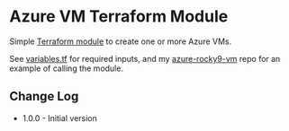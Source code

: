 #  Azure VM Terraform Module

Simple [Terraform module](https://developer.hashicorp.com/terraform/language/modules)
to create one or more Azure VMs.

See [variables.tf](variables.tf) for required inputs, and my
[azure-rocky9-vm](https://github.com/simonbrady/azure-rocky9) repo for
an example of calling the module.

## Change Log

* 1.0.0 - Initial version
